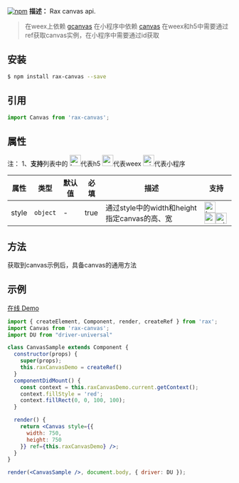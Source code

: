 [![npm](https://img.shields.io/npm/v/rax-canvas.svg)](https://www.npmjs.com/package/rax-canvas)
**描述：**
Rax canvas api.

> 在weex上依赖 [gcanvas](https://github.com/weex-plugins/weex-plugin-gcanvas)
> 在小程序中依赖 [canvas](https://docs.alipay.com/mini/component/canvas)
> 在weex和h5中需要通过ref获取canvas实例，在小程序中需要通过id获取

## 安装

```bash
$ npm install rax-canvas --save
```

## 引用

```jsx
import Canvas from 'rax-canvas';
```
## 属性
注：
1、**支持**列表中的 <img alt="browser" src="https://gw.alicdn.com/tfs/TB1uYFobGSs3KVjSZPiXXcsiVXa-200-200.svg" width="25px" height="25px" />代表h5 <img alt="weex" src="https://gw.alicdn.com/tfs/TB1jM0ebMaH3KVjSZFjXXcFWpXa-200-200.svg" width="25px" height="25px" />代表weex  <img alt="miniApp" src="https://gw.alicdn.com/tfs/TB1bBpmbRCw3KVjSZFuXXcAOpXa-200-200.svg" width="25px" height="25px" />代表小程序

|**属性**| **类型** | **默认值** | **必填** | **描述**           | **支持** |
| ----------- | ---------- | ---------- | ------------ | ------------------ | ------------ |
| style | `object` |  -  | true |通过style中的width和height指定canvas的高、宽|<img alt="browser" src="https://gw.alicdn.com/tfs/TB1uYFobGSs3KVjSZPiXXcsiVXa-200-200.svg" width="25px" height="25px" /> <img alt="weex" src="https://gw.alicdn.com/tfs/TB1jM0ebMaH3KVjSZFjXXcFWpXa-200-200.svg" width="25px" height="25px" /><img alt="miniApp" src="https://gw.alicdn.com/tfs/TB1bBpmbRCw3KVjSZFuXXcAOpXa-200-200.svg" width="25px" height="25px" />|
## 方法
获取到canvas示例后，具备canvas的通用方法
## 示例
[在线 Demo](https://jsplayground.taobao.org/raxplayground/ad464789-0503-4c6d-9e3c-4b9794b74809)
```jsx
import { createElement, Component, render, createRef } from 'rax';
import Canvas from 'rax-canvas';
import DU from "driver-universal"

class CanvasSample extends Component {
  constructor(props) {
    super(props);
    this.raxCanvasDemo = createRef()
  }
  componentDidMount() {
    const context = this.raxCanvasDemo.current.getContext();
    context.fillStyle = 'red';
    context.fillRect(0, 0, 100, 100);
  }

  render() {
    return <Canvas style={{
      width: 750,
      height: 750
    }} ref={this.raxCanvasDemo} />;
  }
}

render(<CanvasSample />, document.body, { driver: DU });
```


